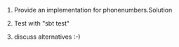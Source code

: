 1) Provide an implementation for phonenumbers.Solution

2) Test with "sbt test"

3) discuss alternatives :-)

